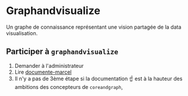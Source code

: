 # Graphandvisualize

Un graphe de connaissance représentant une vision partagée de la data visualisation.

## Participer à `graphandvisualize` 

1. Demander à l'administrateur 
2. Lire [documente-marcel](https://arthursrz.github.io/documente-marcel/)
3. Il n'y a pas de 3ème étape si la documentation ☝️ est à la hauteur des ambitions des concepteurs de `coreandgraph`, 
